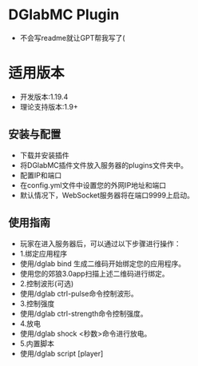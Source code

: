 
# DGlabMC Plugin
* 不会写readme就让GPT帮我写了(
# 适用版本
* 开发版本:1.19.4
* 理论支持版本:1.9+
## 安装与配置
* 下载并安装插件
* 将DGlabMC插件文件放入服务器的plugins文件夹中。
* 配置IP和端口
* 在config.yml文件中设置您的外网IP地址和端口
* 默认情况下，WebSocket服务器将在端口9999上启动。

## 使用指南
* 玩家在进入服务器后，可以通过以下步骤进行操作：
* 1.绑定应用程序
* 使用/dglab bind 生成二维码开始绑定您的应用程序。
* 使用您的郊狼3.0app扫描上述二维码进行绑定。
* 2.控制波形(可选)
* 使用/dglab ctrl-pulse命令控制波形。
* 3.控制强度
* 使用/dglab ctrl-strength命令控制强度。
* 4.放电
* 使用/dglab shock <秒数>命令进行放电。
* 5.内置脚本
* 使用/dglab script [player] <script> (enable|disable|toggle) -- 为客户端启用/禁用脚本

## 命令列表
* 以下是插件支持的命令及其功能说明：
* /dglab help -- 显示帮助页面。
* /dglab list -- 显示已绑定的应用程序列表。
* /dglab reload -- 重载配置文件。
* /dglab bind [player] -- 生成二维码绑定玩家和应用程序。
* /dglab unbind [player] -- 解除玩家和应用程序的绑定，默认解除自己。
* /dglab script [player] <script> (enable|disable|toggle) -- 为客户端启用/禁用脚本
* /dglab script-list 查看脚本列表
* /dglab ctrl-strength [player] (A|B|both) (add|dec|set) <value> -- 控制强度，设置通道、模式和数值。
* /dglab ctrl-pulse [player] (A|B|both) (<HEX[]>|clear) -- 控制波形，设置通道和8字节的HEX数组。
* /dglab shock [player] <time(sec)> -- 按照波形放电。
* /dglab server-run [port] -- 启动WebSocket服务器，不填端口则使用配置文件中的默认端口。
* /dglab server-stop -- 关闭当前的WebSocket服务器。
* /dglab send-msg <clientId> <message> -- 直接向应用程序发送消息（可使用空格，不推荐使用）。
* /dglab send-dgjson <clientId> <typ> <cid> <tid> <msg> -- 直接向应用程序发送DGJson（不推荐使用）。

## 注意事项
* 请确保在config.yml中正确设置IP地址和端口，以便WebSocket服务器能够正常运行。
* 在玩家首次进入服务器后，请指导其使用/dglab bind命令进行应用程序绑定。
* 使用控制命令如/dglab ctrl-pulse和/dglab ctrl-strength时，请确保输入的参数正确，以免造成误操作。
* 如有任何问题，请参考插件的帮助命令/dglab help或联系插件开发者。
